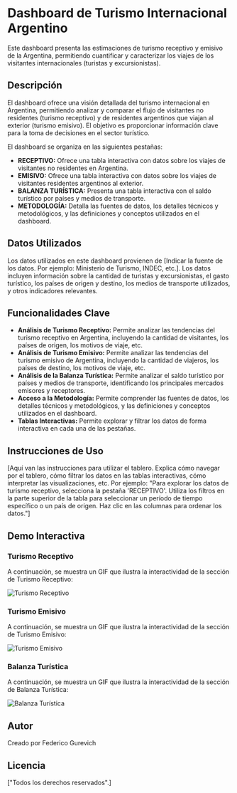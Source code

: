 # Dashboard de Turismo Internacional Argentino

Este dashboard presenta las estimaciones de turismo receptivo y emisivo de la Argentina, permitiendo cuantificar y caracterizar los viajes de los visitantes internacionales (turistas y excursionistas).

## Descripción

El dashboard ofrece una visión detallada del turismo internacional en Argentina, permitiendo analizar y comparar el flujo de visitantes no residentes (turismo receptivo) y de residentes argentinos que viajan al exterior (turismo emisivo). El objetivo es proporcionar información clave para la toma de decisiones en el sector turístico.

El dashboard se organiza en las siguientes pestañas:

*   **RECEPTIVO:** Ofrece una tabla interactiva con datos sobre los viajes de visitantes no residentes en Argentina.
*   **EMISIVO:** Ofrece una tabla interactiva con datos sobre los viajes de visitantes residentes argentinos al exterior.
*   **BALANZA TURÍSTICA:** Presenta una tabla interactiva con el saldo turístico por países y medios de transporte.
*   **METODOLOGÍA:** Detalla las fuentes de datos, los detalles técnicos y metodológicos, y las definiciones y conceptos utilizados en el dashboard.

## Datos Utilizados

Los datos utilizados en este dashboard provienen de [Indicar la fuente de los datos. Por ejemplo: Ministerio de Turismo, INDEC, etc.]. Los datos incluyen información sobre la cantidad de turistas y excursionistas, el gasto turístico, los países de origen y destino, los medios de transporte utilizados, y otros indicadores relevantes.

## Funcionalidades Clave

*   **Análisis de Turismo Receptivo:** Permite analizar las tendencias del turismo receptivo en Argentina, incluyendo la cantidad de visitantes, los países de origen, los motivos de viaje, etc.
*   **Análisis de Turismo Emisivo:** Permite analizar las tendencias del turismo emisivo de Argentina, incluyendo la cantidad de viajeros, los países de destino, los motivos de viaje, etc.
*   **Análisis de la Balanza Turística:** Permite analizar el saldo turístico por países y medios de transporte, identificando los principales mercados emisores y receptores.
*   **Acceso a la Metodología:** Permite comprender las fuentes de datos, los detalles técnicos y metodológicos, y las definiciones y conceptos utilizados en el dashboard.
*   **Tablas Interactivas:** Permite explorar y filtrar los datos de forma interactiva en cada una de las pestañas.

## Instrucciones de Uso

[Aquí van las instrucciones para utilizar el tablero. Explica cómo navegar por el tablero, cómo filtrar los datos en las tablas interactivas, cómo interpretar las visualizaciones, etc. Por ejemplo:
"Para explorar los datos de turismo receptivo, selecciona la pestaña 'RECEPTIVO'. Utiliza los filtros en la parte superior de la tabla para seleccionar un período de tiempo específico o un país de origen. Haz clic en las columnas para ordenar los datos."]

## Demo Interactiva

### Turismo Receptivo

A continuación, se muestra un GIF que ilustra la interactividad de la sección de Turismo Receptivo:

![Turismo Receptivo](https://i.imgur.com/SHUPiAL.gif)

### Turismo Emisivo

A continuación, se muestra un GIF que ilustra la interactividad de la sección de Turismo Emisivo:

![Turismo Emisivo](https://i.imgur.com/6pct3vE.gif)

### Balanza Turística

A continuación, se muestra un GIF que ilustra la interactividad de la sección de Balanza Turística:

![Balanza Turística](https://i.imgur.com/MrHZBli.gif)

## Autor

Creado por Federico Gurevich

## Licencia

["Todos los derechos reservados".]